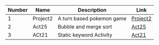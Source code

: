 | Number | Name | Description | Link |
| --- | --- | --- | --- |
| 1 | Project2 | A turn based pokemon game| [Project2](https://github.com/davidlee3589/portfolio/tree/main/project2) |
| 2 | Act25|Bubble and merge sort| [Act25](https://github.com/davidlee3589/portfolio/tree/main/act25) |
| 3 | ACt21 | Static keyword Activity | [Act21](https://github.com/davidlee3589/portfolio/tree/main/act21) |
